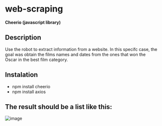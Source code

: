 # web-scraping


**Cheerio (javascript library)**

## Description

Use the robot to extract information from a website.
In this specifc case, the goal was obtain the films names and dates from the ones that won the Oscar in the best film category.

## Instalation
* npm install cheerio
* npm install axios





## The result should be a list like this:
![image](https://github.com/Placito/web-scraping/assets/101410421/6eecdb95-576a-464d-8e2a-8cef6df75edd)



















